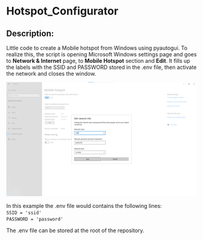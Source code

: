 # Hotspot_Configurator

## Description:
Little code to create a Mobile hotspot from Windows using pyautogui. To realize this, the script is opening Microsoft Windows settings page and goes to **Network & Internet** page, to **Mobile Hotspot** section and **Edit**. It fills up the labels with the SSID and PASSWORD stored in the .env file, then activate the network and closes the window. 

![illustration of Mobile Hotspot edit settings page](illustration.png "Mobile Hotspot edit settings page")

In this example the .env file would contains the following lines:   
`SSID = 'ssid'`  
`PASSWORD = 'password'`

The .env file can be stored at the root of the repository.
